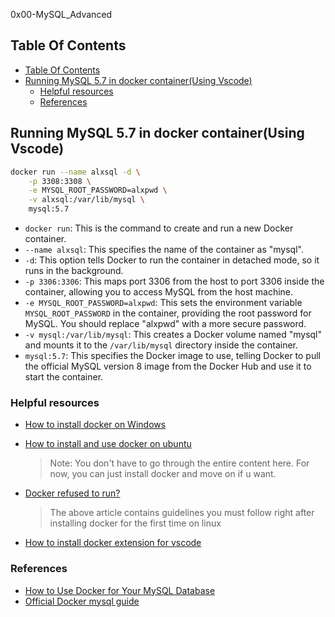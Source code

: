 0x00-MySQL_Advanced

## Table Of Contents

- [Table Of Contents](#table-of-contents)
- [Running MySQL 5.7 in docker container(Using Vscode)](#running-mysql-57-in-docker-containerusing-vscode)
  - [Helpful resources](#helpful-resources)
  - [References](#references)

## Running MySQL 5.7 in docker container(Using Vscode)

```bash
docker run --name alxsql -d \
    -p 3308:3308 \
    -e MYSQL_ROOT_PASSWORD=alxpwd \
    -v alxsql:/var/lib/mysql \
    mysql:5.7

```

- `docker run`: This is the command to create and run a new Docker container.
- `--name alxsql`: This specifies the name of the container as "mysql".
- `-d`: This option tells Docker to run the container in detached mode, so it runs in the background.
- `-p 3306:3306`: This maps port 3306 from the host to port 3306 inside the container, allowing you to access MySQL from the host machine.
- `-e MYSQL_ROOT_PASSWORD=alxpwd`: This sets the environment variable `MYSQL_ROOT_PASSWORD` in the container, providing the root password for MySQL. You should replace "alxpwd" with a more secure password.
- `-v mysql:/var/lib/mysql`: This creates a Docker volume named "mysql" and mounts it to the `/var/lib/mysql` directory inside the container.
- `mysql:5.7`: This specifies the Docker image to use, telling Docker to pull the official MySQL version 8 image from the Docker Hub and use it to start the container.

### Helpful resources

- [How to install docker on Windows](https://www.geeksforgeeks.org/how-to-install-docker-on-windows/)

- [How to install and use docker on ubuntu](https://www.digitalocean.com/community/tutorials/how-to-install-and-use-docker-on-ubuntu-20-04)

  > Note: You don't have to go through the entire content here. For now, you can just install docker and move on if u want.

- [Docker refused to run?](https://docs.docker.com/engine/install/linux-postinstall/)

  > The above article contains guidelines you must follow right after installing docker for the first time on linux

- [How to install docker extension for vscode](https://code.visualstudio.com/docs/containers/overview)

### References

- [How to Use Docker for Your MySQL Database ](https://earthly.dev/blog/docker-mysql/)
- [Official Docker mysql guide](https://hub.docker.com/_/mysql)
